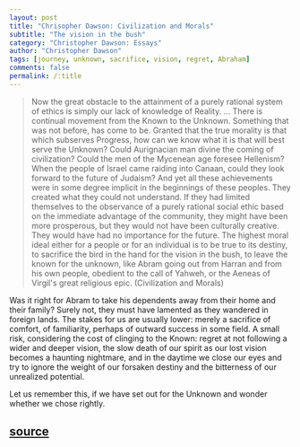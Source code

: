 ```yaml
---
layout: post
title: "Chrisopher Dawson: Civilization and Morals"
subtitle: "The vision in the bush"
category: "Christopher Dawson: Essays"
author: "Christopher Dawson"
tags: [journey, unknown, sacrifice, vision, regret, Abraham]
comments: false
permalink: /:title
---
```


> Now the great obstacle to the attainment of a purely rational system of ethics is simply our lack of knowledge of Reality. ... There is continual movement from the Known to the Unknown. Something that was not before, has come to be. Granted that the true morality is that which subserves Progress, how can we know what it is that will best serve the Unknown? Could Aurignacian man divine the coming of civilization? Could the men of the Mycenean age foresee Hellenism? When the people of Israel came raiding into Canaan, could they look forward to the future of Judaism? And yet all these achievements were in some degree implicit in the beginnings of these peoples. They created what they could not understand. If they had limited themselves to the observance of a purely rational social ethic based on the immediate advantage of the community, they might have been more prosperous, but they would not have been culturally creative. They would have had no importance for the future. The highest moral ideal either for a people or for an individual is to be true to its destiny, to sacrifice the bird in the hand for the vision in the bush, to leave the known for the unknown, like Abram going out from Harran and from his own people, obedient to the call of Yahweh, or the Aeneas of Virgil's great religious epic. (Civilization and Morals)

Was it right for Abram to take his dependents away from their home and their family? Surely not, they must have lamented as they wandered in foreign lands. The stakes for us are usually lower: merely a sacrifice of comfort, of familiarity, perhaps of outward success in some field. A small risk, considering the cost of clinging to the Known: regret at not following a wider and deeper vision, the slow death of our spirit as our lost vision becomes a haunting nightmare, and in the daytime we close our eyes and try to ignore the weight of our forsaken destiny and the bitterness of our unrealized potential.

Let us remember this, if we have set out for the Unknown and wonder whether we chose rightly.

<h2 class="post-source"><a href="https://archive.org/stream/ChristianityAndCultureSelectionsFromTheWritingsOfChristopherDawson_989/dawsonChristianityAndCulture-SelectionsFromChristopherDawson#page/n9" style="margin-top: -10px"><i class="fas fa-book" aria-hidden="true"></i> source</a></h2>